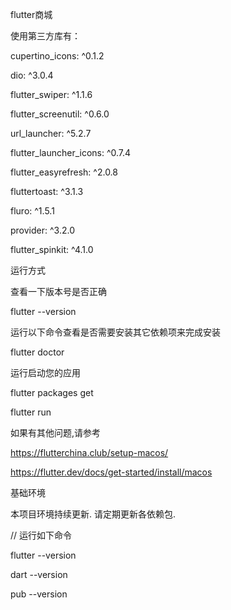 flutter商城

使用第三方库有：

cupertino_icons: ^0.1.2

dio: ^3.0.4

flutter_swiper: ^1.1.6

flutter_screenutil: ^0.6.0

url_launcher: ^5.2.7

flutter_launcher_icons: ^0.7.4

flutter_easyrefresh: ^2.0.8

fluttertoast: ^3.1.3

fluro: ^1.5.1

provider: ^3.2.0

flutter_spinkit: ^4.1.0

运行方式

查看一下版本号是否正确

  flutter --version
  
运行以下命令查看是否需要安装其它依赖项来完成安装

  flutter doctor
  
运行启动您的应用

  flutter packages get 
  
  flutter run
  
如果有其他问题,请参考

https://flutterchina.club/setup-macos/

https://flutter.dev/docs/get-started/install/macos

基础环境

本项目环境持续更新. 请定期更新各依赖包.

// 运行如下命令

flutter --version

dart --version

pub --version

